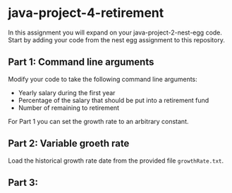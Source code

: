 # java-project-4-retirement
In this assignment you will expand on your java-project-2-nest-egg code. Start by adding your code from the nest egg assignment to this repository.

## Part 1: Command line arguments
Modify your code to take the following command line arguments:
* Yearly salary during the first year
* Percentage of the salary that should be put into a retirement fund
* Number of remaining to retirement

For Part 1 you can set the growth rate to an arbitrary constant. 

## Part 2: Variable groeth rate
Load the historical growth rate date from the provided file `growthRate.txt`.

## Part 3: 
